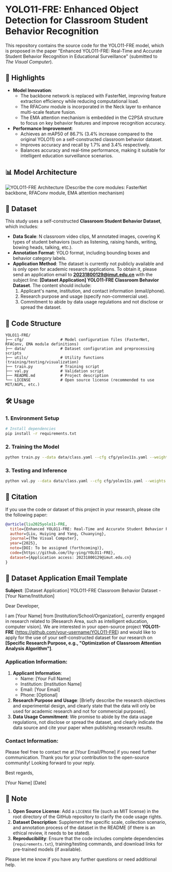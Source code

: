 
# YOLO11-FRE: Enhanced Object Detection for Classroom Student Behavior Recognition

This repository contains the source code for the YOLO11-FRE model, which is proposed in the paper "Enhanced YOLO11-FRE: Real-Time and Accurate Student Behavior Recognition in Educational Surveillance" (submitted to *The Visual Computer*).

## 🌟 Highlights
- **Model Innovation**:
  - The backbone network is replaced with FasterNet, improving feature extraction efficiency while reducing computational load.
  - The RFAConv module is incorporated in the Neck layer to enhance multi-scale feature fusion.
  - The EMA attention mechanism is embedded in the C2PSA structure to focus on key behavior features and improve recognition accuracy.
- **Performance Improvement**:
  - Achieves an mAP50 of 86.7% (3.4% increase compared to the original YOLO11) on a self-constructed classroom behavior dataset.
  - Improves accuracy and recall by 1.7% and 3.4% respectively.
  - Balances accuracy and real-time performance, making it suitable for intelligent education surveillance scenarios.

## 📊 Model Architecture
![YOLO11-FRE Architecture](path/to/architecture-diagram.png)
(Describe the core modules: FasterNet backbone, RFAConv module, EMA attention mechanism)

## 📅 Dataset
This study uses a self-constructed **Classroom Student Behavior Dataset**, which includes:
- **Data Scale**: N classroom video clips, M annotated images, covering K types of student behaviors (such as listening, raising hands, writing, bowing heads, talking, etc.).
- **Annotation Format**: YOLO format, including bounding boxes and behavior category labels.
- **Application Method**:
  The dataset is currently not publicly available and is only open for academic research applications. To obtain it, please send an application email to **20231800129@imut.edu.cn** with the subject line: **[Dataset Application] YOLO11-FRE Classroom Behavior Dataset**. The content should include:
  1. Applicant's name, institution, and contact information (email/phone).
  2. Research purpose and usage (specify non-commercial use).
  3. Commitment to abide by data usage regulations and not disclose or spread the dataset.

## 🚀 Code Structure
```
YOLO11-FRE/
├── cfg/                # Model configuration files (FasterNet, RFAConv, EMA module definitions)
├── data/               # Dataset configuration and preprocessing scripts
├── utils/              # Utility functions (training/testing/visualization)
├── train.py            # Training script
├── val.py              # Validation script
├── README.md           # Project description
└── LICENSE             # Open source license (recommended to use MIT/AGPL, etc.)
```

## 🛠️ Usage
### 1. Environment Setup
```bash
# Install dependencies
pip install -r requirements.txt
```

### 2. Training the Model
```bash
python train.py --data data/class.yaml --cfg cfg/yolov11s.yaml --weights '' --epochs 150
```

### 3. Testing and Inference
```bash
python val.py --data data/class.yaml --cfg cfg/yolov11s.yaml --weights runs/train/exp/weights/best.pt
```

## 📝 Citation
If you use the code or dataset of this project in your research, please cite the following paper:
```bibtex
@article{liu2025yolo11-FRE,
  title={Enhanced YOLO11-FRE: Real-Time and Accurate Student Behavior Recognition in Educational Surveillance},
  author={Liu, Huiying and Yang, Chuanying},
  journal={The Visual Computer},
  year={2025},
  note={DOI: To be assigned (forthcoming)},
  code={https://github.com/lhy-ying/YOLO11-FRE},
  dataset={Application access: 20231800129@imut.edu.cn}
}
```

## 📧 Dataset Application Email Template
**Subject**: [Dataset Application] YOLO11-FRE Classroom Behavior Dataset - [Your Name/Institution]

Dear Developer,

I am [Your Name] from [Institution/School/Organization], currently engaged in research related to [Research Area, such as intelligent education, computer vision]. We are interested in your open-source project **YOLO11-FRE** (https://github.com/your-username/YOLO11-FRE) and would like to apply for the use of your self-constructed dataset for our research on **[Specific Research Purpose, e.g., "Optimization of Classroom Attention Analysis Algorithm"]**.

### Application Information:
1. **Applicant Information**:
   - Name: [Your Full Name]
   - Institution: [Institution Name]
   - Email: [Your Email]
   - Phone: [Optional]
2. **Research Purpose and Usage**:
   [Briefly describe the research objectives and experimental design, and clearly state that the data will only be used for academic research and not for commercial purposes].
3. **Data Usage Commitment**:
   We promise to abide by the data usage regulations, not disclose or spread the dataset, and clearly indicate the data source and cite your paper when publishing research results.

### Contact Information:
Please feel free to contact me at [Your Email/Phone] if you need further communication.
Thank you for your contribution to the open-source community! Looking forward to your reply.

Best regards,

[Your Name]
[Date]

## 📄 Note
1. **Open Source License**: Add a `LICENSE` file (such as MIT license) in the root directory of the GitHub repository to clarify the code usage rights.
2. **Dataset Description**: Supplement the specific scale, collection scenario, and annotation process of the dataset in the README (if there is an ethical review, it needs to be stated).
3. **Reproducibility**: Ensure that the code includes complete dependencies (`requirements.txt`), training/testing commands, and download links for pre-trained models (if available).

Please let me know if you have any further questions or need additional help.
